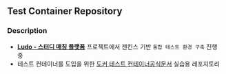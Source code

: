 ## Test Container Repository
### Description
- **[Ludo - 스터디 매칭 플랫폼](https://github.com/Ludo-SMP/ludo)** 프로젝트에서 젠킨스 기반 `통합 테스트 환경 구축` 진행 중
- 테스트 컨테이너를 도입을 위한 [도커 테스트 컨테이너공식문서](https://java.testcontainers.org/features/creating_container/) 실습용 레포지토리 
